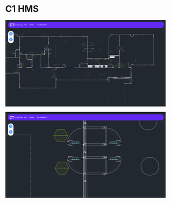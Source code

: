 # C1 HMS


![alt text](<images/Screenshot 2024-04-30 111710.png>)

![alt text](<images/Screenshot 2024-04-30 111727.png>)
